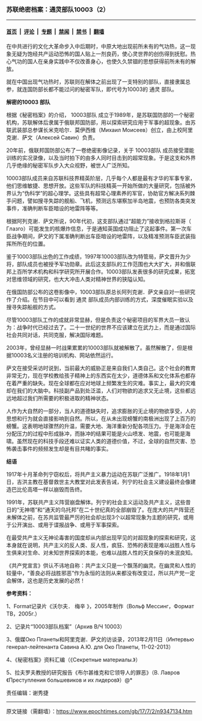 ### 苏联绝密档案：通灵部队10003（2）

---

#### [首页](../../../..?n9347134) &nbsp;|&nbsp; [评论](../../../../../epoch-comment?n9347134) &nbsp;|&nbsp; [专题](../../../../../epoch-special?n9347134) &nbsp;|&nbsp; [禁闻](../../../../../epoch-news?n9347134) &nbsp;|&nbsp; [禁书](../../../../../books?n9347134) &nbsp;|&nbsp; [翻墙](https://github.com/gfw-breaker/nogfw/blob/master/README.md?n9347134)


<div class="post_content" id="artbody" itemprop="articleBody">
 <!-- article content begin -->
 <p>
  在中共进行的文化大革命步入中后期时，中原大地出现前所未有的气功热，这一现象无疑为饱经共产运动恐怖的国人贴上一剂良药，使心灵世界的创伤得到抚慰。热心气功的国人在亲身实践中不仅改善身心，也使久久禁锢的思想获得前所未有的解放。
 </p>
 <p>
  就在中国出现气功热时，苏联则在解体之前出现了一支特别的部队，直接隶属总参，就连国防部长都不能过问的秘密军队，即代号为10003的
  <ok href="https://www.epochtimes.com/gb/tag/%E9%80%9A%E7%81%B5.html">
   通灵
  </ok>
  部队。
 </p>
 <p>
  <strong>
   解密的10003
  </strong>
  <strong>
   部队
  </strong>
 </p>
 <p>
  根据《秘密档案》的介绍，
  <ok href="https://www.epochtimes.com/gb/tag/10003%E9%83%A8%E9%98%9F.html">
   10003部队
  </ok>
  成立于1989年，是苏联国防部的一个秘密机构，苏联解体后隶属于俄联邦国防部，用以探索研究应用于军事的超现象。由苏联武装部总参谋长米克哈尔．莫伊西维（Михаил Моисеев）创立，由上校阿里克谢．萨文（Алексей Савин）负责。
 </p>
 <p>
  20年前，俄联邦国防部公布了一卷绝密影像记录，关于
  <ok href="https://www.epochtimes.com/gb/tag/10003%E9%83%A8%E9%98%9F.html">
   10003部队
  </ok>
  成员接受潜能训练的实况录像，以及当时拍下的由多人同时目击到的超常现象。于是这支和外界几乎绝缘的秘密军队步入大众视野，被世人广泛所知。
 </p>
 <p>
  10003部队成员来自苏联科技界精英阶层，几乎每个人都是最有才华的军事专家，他们思维敏捷、思想开放。这些军队的科技精英一开始所做的大量研究，包括被外界认为“伪科学”的超心理学。这些具有超常心理素养的军官，协助官方解决系列棘手问题，譬如搜寻失踪的舰船、飞机，预测远东堪察加半岛地震，也预防各类突发事件，准确判断车臣暗设的地雷阵等等。
 </p>
 <p>
  根据阿列克谢．萨文所说，90年代初，这支部队通过“超能力”接收到格拉斯哥（ Глазго）可能发生的核爆炸信息，于是通知英国成功阻止了这起事件。第一次车臣战争期间，萨文的下属准确判断出车臣暗设的地雷阵，以及精准预测车臣武装指挥所所在的位置。
 </p>
 <p>
  鉴于10003部队出色的工作成绩，1997年10003部队改为特管局，萨文晋升为少将，部队成员也被授予军功勋章。此后这支部队的工作范围也大大扩大，并和俄联邦上百所学术机构和科学研究所开展合作。10003部队发表很多的研究成果，拓宽对思维领域的研究，也大大冲击人类对精神世界的狭隘认知。
 </p>
 <p>
  在俄国防部公布的这卷影像中，10003部队原总长阿列克谢．萨文亲自对一些研究作了介绍。在节目中可以看到
  <ok href="https://www.epochtimes.com/gb/tag/%E9%80%9A%E7%81%B5.html">
   通灵
  </ok>
  部队成员内部训练的方式，深度催眠实验以及搜寻失踪船舰的方式。
 </p>
 <p>
  尽管10003部队工作的成就非常显赫，但是负责这个秘密项目的军界大员一致认为：战争时代已经过去了。二十一世纪的世界不应该建立在武力上，而是通过国际社会共同对话，共同克服，解决国际难题。
 </p>
 <p>
  2003年，曾经显赫一时战果累累的10003部队就被解散了。虽然解散了，但是根据10003名义注册的培训机构、网站依然运行。
 </p>
 <p>
  萨文在接受采访时说到，当前最大的威胁正是来自我们人类自己。这个社会的教育非常无力，现在学校教给孩子精神上的东西实在太少，道德体系和文化体系也都存在着严重的缺失。现在全球都在应对地球上频繁发生的灾难。事实上，最大的灾难却在我们的大脑中。科技副产品到处泛滥，人们对物欲的追求又无止境，这些都远远地超过我们所需要的积极进取的精神状态。
 </p>
 <p>
  人作为大自然的一部分，当人的道德缺失时，追求膨胀的无止境的物欲享受，人的思想和行为就会直接影响到自然。所以，在从未出现螃蟹的南极洲出现了上百万的螃蟹。这表明地球骤然的升温，需要大地、海洋重新分配各项压力。于是海洋会在分配压力的过程中形成脉冲，而脉冲的结果可能是火山喷发、地震，也可能是海啸。虽然现在的科技手段还难以证实人类的道德价值，不过，全球的自然灾害、恐怖袭击事件的频频发生却是有目共睹的事实。
 </p>
 <p>
  <strong>
   结语
  </strong>
 </p>
 <p>
  1917年十月革命列宁窃权后，将共产主义暴力运动在苏联广泛推广。1918年1月1日，吉洪主教在基督救世主大教堂对此发表告诫，列宁的社会主义建设最终会像建造巴比伦高塔一样以崩毁而告终。
 </p>
 <p>
  1991年，苏联共产主义阵营崩盘解体。列宁的社会主义运动及共产主义，这些昔日的“无神塔”和“通天的乌托邦”在二十世纪真的全部崩毁了。在庞大的共产阵营还未解体之前，在苏共监管最严厉的社会却出现3个以超常现象为主题的研究，或用于公开演出、或用于谍报战争、或用于军事探索。
 </p>
 <p>
  在最受共产主义无神论毒害的国度却从内部出现罕见的对超现象的探索和研究，这本身就在说明，共产主义的反人类、反人性，疯狂、恐怖的表现是难以战胜人性与生俱来对生命、对未知世界探索的本能，也难以战胜人性的天良保存的未泯良知。
 </p>
 <p>
  《共产党宣言》供认不讳地自称：共产主义只是一个飘荡的幽灵。在幽灵和人性的较量中，“善良必将战胜邪恶”作为永恒的法则从来都没有改变过，所以共产党一定会解体，这也是历史发展的必然！
 </p>
 <p>
  <strong>
   参考资料：
  </strong>
 </p>
 <p>
  1、Format记录片《沃尔夫．
  <ok href="https://www.epochtimes.com/gb/tag/%E6%A2%85%E8%BE%9B.html">
   梅辛
  </ok>
  》，2005年制作（Вольф Мессинг，Формат ТВ，2005г.）
 </p>
 <p>
  2、记录片“10003部队档案”（Архив В/Ч 10003）
 </p>
 <p>
  3、俄媒Око Планеты和阿里克谢．萨文的访谈录，2013年2月11日（Интервью генерал-лейтенанта Савина А.Ю. для Око Планеты, 11-02-2013）
 </p>
 <p>
  4、《秘密档案》资料汇编（《Секретные материалы.》）
 </p>
 <p>
  5、拉夫罗夫教授的研究报告《布尔甚维克和它领导人的罪恶》（В. Лавров《Преступления большевиков и их лидеров》）@*
 </p>
 <p>
  责任编辑：谢秀捷
 </p>
 <!-- article content end -->
 <div id="below_article_ad">
 </div>
</div>


---

原文链接（需翻墙）：https://www.epochtimes.com/gb/17/7/2/n9347134.htm